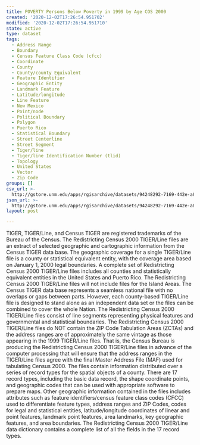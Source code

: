 ```yaml
---
title: POVERTY Persons Below Poverty in 1999 by Age COS 2000
created: '2020-12-02T17:26:54.951702'
modified: '2020-12-02T17:26:54.951710'
state: active
type: dataset
tags:
  - Address Range
  - Boundary
  - Census Feature Class Code (cfcc)
  - Coordinate
  - County
  - County/county Equivalent
  - Feature Identifier
  - Geographic Entity
  - Landmark Feature
  - Latitude/longitude
  - Line Feature
  - New Mexico
  - Point/node
  - Political Boundary
  - Polygon
  - Puerto Rico
  - Statistical Boundary
  - Street Centerline
  - Street Segment
  - Tiger/line
  - Tiger/line Identification Number (tlid)
  - Topology
  - United States
  - Vector
  - Zip Code
groups: []
csv_url: >-
  http://gstore.unm.edu/apps/rgisarchive/datasets/94248292-7169-442e-a8c6-aed3cd62c1cd/k00233data75186356_cnty_view.derived.csv
json_url: >-
  http://gstore.unm.edu/apps/rgisarchive/datasets/94248292-7169-442e-a8c6-aed3cd62c1cd/k00233data75186356_cnty_view.derived.json
layout: post

---
```

TIGER, TIGER/Line, and Census TIGER are registered trademarks of the Bureau of the Census. The Redistricting Census 2000 TIGER/Line files are an extract of selected geographic and cartographic information from the Census TIGER data base.  The geographic coverage for a single TIGER/Line file is a county or statistical equivalent entity, with the coverage area based on January 1, 2000 legal boundaries.  A complete set of Redistricting Census 2000 TIGER/Line
files includes all counties and statistically equivalent entities in the United States and Puerto Rico.  The Redistricting Census 2000 TIGER/Line files will not include files for the Island Areas. The Census TIGER data base represents a seamless national file with no overlaps or gaps between parts.  However, each county-based TIGER/Line file is designed to stand alone as an independent data
set or the files can be combined to cover the whole Nation.  The Redistricting Census 2000 TIGER/Line files consist of line segments representing physical features and governmental and statistical boundaries.  The Redistricting Census 2000 TIGER/Line files do NOT contain the ZIP Code Tabulation Areas (ZCTAs) and the address ranges are of approximately the same vintage as those appearing in the 1999 TIGER/Line files.  That is, the Census Bureau is producing the
Redistricting Census 2000 TIGER/Line files in advance of the computer processing that will ensure that the address ranges in the TIGER/Line files agree with the final Master Address File (MAF) used for tabulating Census 2000.  The files contain information distributed over a series of record types for the spatial objects of a county.  There are 17 record types, including the basic data record, the shape coordinate points, and geographic codes that can be used with appropriate software to prepare maps.  Other geographic information contained in the files includes attributes such as feature identifiers/census feature class codes (CFCC) used to differentiate feature types, address ranges and ZIP Codes, codes for legal and statistical entities, latitude/longitude coordinates of linear and point features, landmark point features, area landmarks, key geographic features, and area boundaries.  The Redistricting Census 2000 TIGER/Line data dictionary contains a complete list of all the fields in the 17 record types.

